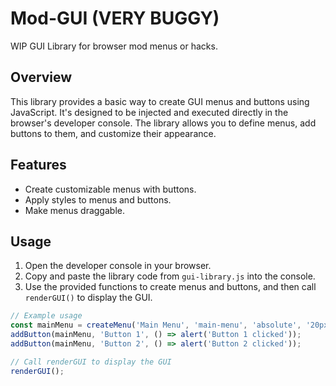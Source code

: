 # Mod-GUI (VERY BUGGY)
WIP GUI Library for browser mod menus or hacks.

## Overview

This library provides a basic way to create GUI menus and buttons using JavaScript. It's designed to be injected and executed directly in the browser's developer console. The library allows you to define menus, add buttons to them, and customize their appearance.

## Features

- Create customizable menus with buttons.
- Apply styles to menus and buttons.
- Make menus draggable.

## Usage

1. Open the developer console in your browser.
2. Copy and paste the library code from `gui-library.js` into the console.
3. Use the provided functions to create menus and buttons, and then call `renderGUI()` to display the GUI.

```javascript
// Example usage
const mainMenu = createMenu('Main Menu', 'main-menu', 'absolute', '20px', '20px');
addButton(mainMenu, 'Button 1', () => alert('Button 1 clicked'));
addButton(mainMenu, 'Button 2', () => alert('Button 2 clicked'));

// Call renderGUI to display the GUI
renderGUI();
```
